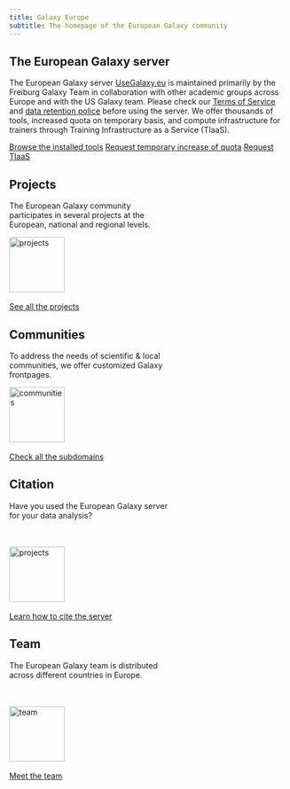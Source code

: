 ```yaml
---
title: Galaxy Europe
subtitle: The homepage of the European Galaxy community
---
```


<!-- Color palette: https://www.color-hex.com/color-palette/9983 -->

<div class="card border-secondary bg-secondary mb-1" style="width: 100%;">
  <div class="card-body">
    <h2 class="card-title text-dark">The European Galaxy server</h2>
    <p class="card-text">The European Galaxy server <a href="https://usegalaxy.eu/">UseGalaxy.eu</a> is maintained primarily by the Freiburg Galaxy Team in collaboration with other academic groups across Europe and with the US Galaxy team. Please check our <a href="https://galaxyproject.eu/gdpr/tos.html">Terms of Service</a> and <a href="">data retention police</a> before using the server. We offer thousands of tools, increased quota on temporary basis, and compute infrastructure for trainers through Training Infrastructure as a Service (TIaaS).</p> 
    <div class="text-center">
        <a href="" class="btn btn-light btn-outline-dark mx-3">Browse the installed tools</a>
        <a href="https://docs.google.com/forms/d/e/1FAIpQLSf9w2MOS6KOlu9XdhRSDqWnCDkzoVBqHJ3zH_My4p8D8ZgkIQ/viewform" class="btn btn-light btn-outline-dark mx-3">Request temporary increase of quota</a>
        <a href="https://galaxyproject.eu/tiaas" class="btn btn-light btn-outline-dark mx-3">Request TIaaS</a>
      </div>
  </div>
</div>
<div class="card-deck">
  <div class="card border-secondary bg-light mb-1" style="width: 18rem">
    <div class="card-body">
      <h2 class="card-title text-dark">Projects</h2>
      <p class="card-text">The European Galaxy community participates in several projects at the European, national and regional levels.</p>
      <div class="text-center">
          <img src="/images/undraw-illustrations/projects.svg" alt="projects" height="100">
          <br><br>
          <a href="#" class="btn btn-primary">See all the projects</a>
      </div>
    </div>
  </div>
  <div class="card border-secondary bg-light mb-1" style="width: 18rem">
    <div class="card-body">
      <h2 class="card-title text-dark">Communities</h2>
      <p class="card-text">To address the needs of scientific & local communities, we offer customized Galaxy frontpages.</p>
      <div class="text-center">
        <img src="/images/undraw-illustrations/communities.svg" alt="communities" height="100">
        <br><br>
        <a href="subdomains.md" class="btn btn-primary">Check all the subdomains</a>
      </div>
    </div>
  </div>
  <div class="card border-secondary bg-light mb-1" style="width: 18rem">
    <div class="card-body">
      <h2 class="card-title text-dark">Citation</h2>
      <p class="card-text">Have you used the European Galaxy server for your data analysis?</p>
      <br><br>
      <div class="text-center">
        <img src="/images/undraw-illustrations/citations.svg" alt="projects" height="100">
        <br><br>
        <a href="#" class="btn btn-primary">Learn how to cite the server</a>
      </div>
    </div>
  </div>
  <div class="card border-secondary bg-light mb-1" style="width: 18rem">
    <div class="card-body">
      <h2 class="card-title text-dark">Team</h2>
      <p class="card-text">The European Galaxy team is distributed across different countries in Europe.</p>
      <br><br>
      <div class="text-center">
        <img src="/images/undraw-illustrations/team.svg" alt="team" height="100">
        <br><br>
        <a href="#" class="btn btn-primary">Meet the team</a>
      </div>
    </div>
  </div>
</div>
